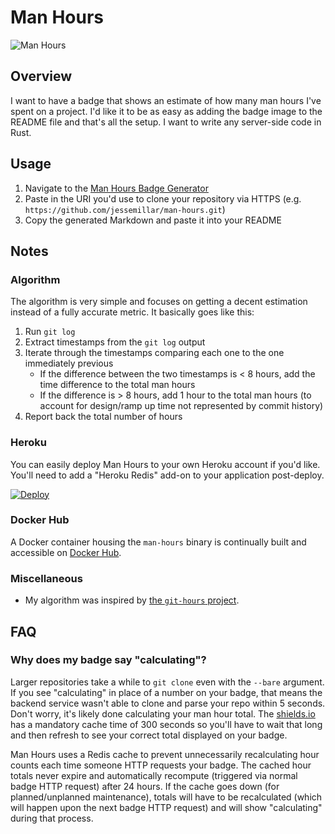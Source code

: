# Man Hours

![Man Hours](https://img.shields.io/endpoint?url=https%3A%2F%2Fjessemillar-man-hours.herokuapp.com%2Fhours%3Frepo%3Dhttps%3A%2F%2Fgithub.com%2Fjessemillar%2Fman-hours.git)

## Overview

I want to have a badge that shows an estimate of how many man hours I've spent on a project. I'd like it to be as easy as adding the badge image to the README file and that's all the setup. I want to write any server-side code in Rust.

## Usage

1. Navigate to the [Man Hours Badge Generator](https://jessemillar.com/r/man-hours/generator)
1. Paste in the URI you'd use to clone your repository via HTTPS (e.g. `https://github.com/jessemillar/man-hours.git`)
1. Copy the generated Markdown and paste it into your README

## Notes

### Algorithm

The algorithm is very simple and focuses on getting a decent estimation instead of a fully accurate metric. It basically goes like this:

1. Run `git log`
1. Extract timestamps from the `git log` output
1. Iterate through the timestamps comparing each one to the one immediately previous
	- If the difference between the two timestamps is < 8 hours, add the time difference to the total man hours
	- If the difference is > 8 hours, add 1 hour to the total man hours (to account for design/ramp up time not represented by commit history)
1. Report back the total number of hours

### Heroku

You can easily deploy Man Hours to your own Heroku account if you'd like. You'll need to add a "Heroku Redis" add-on to your application post-deploy.

[![Deploy](https://www.herokucdn.com/deploy/button.svg)](https://heroku.com/deploy)

### Docker Hub

A Docker container housing the `man-hours` binary is continually built and accessible on [Docker Hub](https://hub.docker.com/repository/docker/jessemillar/man-hours).

### Miscellaneous

- My algorithm was inspired by [the `git-hours` project](https://github.com/kimmobrunfeldt/git-hours/blob/8aaeee237cb9d9028e7a2592a25ad8468b1f45e4/index.js#L114-L143).

## FAQ

### Why does my badge say "calculating"?

Larger repositories take a while to `git clone` even with the `--bare` argument. If you see "calculating" in place of a number on your badge, that means the backend service wasn't able to clone and parse your repo within 5 seconds. Don't worry, it's likely done calculating your man hour total. The [shields.io](https://shields.io/endpoint) has a mandatory cache time of 300 seconds so you'll have to wait that long and then refresh to see your correct total displayed on your badge.

Man Hours uses a Redis cache to prevent unnecessarily recalculating hour counts each time someone HTTP requests your badge. The cached hour totals never expire and automatically recompute (triggered via normal badge HTTP request) after 24 hours. If the cache goes down (for planned/unplanned maintenance), totals will have to be recalculated (which will happen upon the next badge HTTP request) and will show "calculating" during that process.
